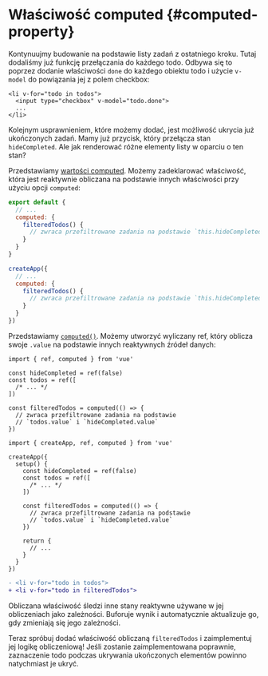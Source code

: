 # Właściwość computed {#computed-property}

Kontynuujmy budowanie na podstawie listy zadań z ostatniego kroku. Tutaj dodaliśmy już funkcję przełączania do każdego todo. Odbywa się to poprzez dodanie właściwości `done` do każdego obiektu todo i użycie `v-model` do powiązania jej z polem checkbox:

```vue-html{2}
<li v-for="todo in todos">
  <input type="checkbox" v-model="todo.done">
  ...
</li>
```

Kolejnym usprawnieniem, które możemy dodać, jest możliwość ukrycia już ukończonych zadań. Mamy już przycisk, który przełącza stan `hideCompleted`. Ale jak renderować różne elementy listy w oparciu o ten stan?

<div class="options-api">

Przedstawiamy <a target="_blank" href="/guide/essentials/computed.html">wartości computed</a>. Możemy zadeklarować właściwość, która jest reaktywnie obliczana na podstawie innych właściwości przy użyciu opcji `computed`:

<div class="sfc">

```js
export default {
  // ...
  computed: {
    filteredTodos() {
      // zwraca przefiltrowane zadania na podstawie `this.hideCompleted`
    }
  }
}
```

</div>
<div class="html">

```js
createApp({
  // ...
  computed: {
    filteredTodos() {
      // zwraca przefiltrowane zadania na podstawie `this.hideCompleted`
    }
  }
})
```

</div>

</div>
<div class="composition-api">

Przedstawiamy <a target="_blank" href="/guide/essentials/computed.html">`computed()`</a>. Możemy utworzyć wyliczany ref, który oblicza swoje `.value` na podstawie innych reaktywnych źródeł danych:

<div class="sfc">

```js{8-11}
import { ref, computed } from 'vue'

const hideCompleted = ref(false)
const todos = ref([
  /* ... */
])

const filteredTodos = computed(() => {
  // zwraca przefiltrowane zadania na podstawie 
  // `todos.value` i `hideCompleted.value`
})
```

</div>
<div class="html">

```js{10-13}
import { createApp, ref, computed } from 'vue'

createApp({
  setup() {
    const hideCompleted = ref(false)
    const todos = ref([
      /* ... */
    ])

    const filteredTodos = computed(() => {
      // zwraca przefiltrowane zadania na podstawie 
      // `todos.value` i `hideCompleted.value`
    })

    return {
      // ...
    }
  }
})
```

</div>

</div>

```diff
- <li v-for="todo in todos">
+ <li v-for="todo in filteredTodos">
```

Obliczana właściwość śledzi inne stany reaktywne używane w jej obliczeniach jako zależności. Buforuje wynik i automatycznie aktualizuje go, gdy zmieniają się jego zależności.

Teraz spróbuj dodać właściwość obliczaną `filteredTodos` i zaimplementuj jej logikę obliczeniową! Jeśli zostanie zaimplementowana poprawnie, zaznaczenie todo podczas ukrywania ukończonych elementów powinno natychmiast je ukryć.
